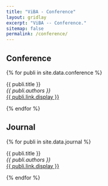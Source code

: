 ```yaml
---
title: "ViBA - Conference"
layout: gridlay
excerpt: "ViBA -- Conference."
sitemap: false
permalink: /conference/
---
```


## Conference

{% for publi in site.data.conference %}

  {{ publi.title }} <br />
  <em>{{ publi.authors }} </em><br /><a href="{{ publi.link.url }}">{{ publi.link.display }}</a>

{% endfor %}

## Journal

{% for publi in site.data.journal %}

  {{ publi.title }} <br />
  <em>{{ publi.authors }} </em><br /><a href="{{ publi.link.url }}">{{ publi.link.display }}</a>

{% endfor %}
